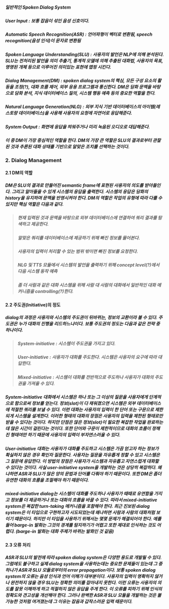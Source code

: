 ##### 일반적인 Spoken Dialog System
##### User Input : 보통 잡음이 섞인 음성 신호이다.
##### Automatic Speech Recognition(ASR) : 언어파형이 벡터로 변환됨, speech recognition(음성 인식)이 문자로 변환됨
##### Spoken Language Understanding(SLU) : 사용자의 발언은 NLP에 의해 분석된다. SLU는 전처리된 발언을 의미 추출기, 통계적 모델에 의해 추출된 대화법, 사용자의 목표, 명명된 개체 등으로 이루어진 의미있는 표현에 맵핑 시킨다.
##### Dialog Management(DM) : spoken dialog system의 핵심, 모든 구성 요소의 활동을 조정(?), 대화 흐름 제어, 외부 응용 프로그램과 통신한다. DM은 담화 문맥을 바탕으로 담화 분석, 지식 데이터베이스 질의, 시스템 행동 예측 등의 중요한 역할을 한다.
##### Natural Language Generation(NLG) : 외부 지식 기반 데이터베이스의 아이템(레스토랑 데이터베이스)을 사용해 사용자의 요청에 자연어로 응답해준다.
##### System Output : 화면에 응답을 띄워주거나 미리 녹음된 오디오로 대답해준다.

##### 이 중 DM이 가장 중심적인 역할을 한다. DM의 가장 큰 역할은 SLU의 결과로부터 관찰된 것과 추론된 대화 상태를 기반으로 알맞은 조치를 선택하는 것이다.

### 2. Dialog Management

#### 2.1 DM의 역할
##### DM은 SLU의 결과로 만들어진 semantic frame에 표현된 사용자의 의도를 받아들인다. 그리고 알아들을 수 있게 시스템의 응답을 출력한다. 시스템의 응답은 담화의 history을 유지하며 문맥을 반영시켜야 한다. DM의 역할은 작업의 유형에 따라 다를 수 있지만 핵심 역할은 다음과 같다.
> ##### 현재 입력된 것과 문맥을 바탕으로 외부 데이터베이스에 연결하여 쿼리 결과를 탐색하고 제공한다.
> ##### 알맞은 쿼리를 데이터베이스에 제공하기 위해 빠진 정보를 물어본다.
> ##### 사용자의 입력이 처리할 수 있는 범위 밖이면 빠진 정보를 요청한다.
> ##### NLG 및 TTS 모듈에서 시스템의 발언을 출력하기 위해 concept level(?)에서 다음 시스템 동작 예측
> ##### 좀 더 사람과 같은 대화 시스템을 위해 사람 대 사람의 대화에서 일반적인 대화 메커니즘을 controlling(?)한다. 

#### 2.2 주도권(Initiative)의 정도
##### dialog의 과정은 사용자와 시스템의 주도권이 뒤바뀌는, 정보의 교환이라 볼 수 있다. 주도권은 누가 대화의 진행을 리드하느냐이다. 보통 주도권의 정도는 다음과 같은 전략 중 하나이다.
> ##### System-initiative : 시스템이 주도권을 가지고 있다.
> ##### User-initiative : 사용자가 대화를 주도한다. 시스템은 사용자의 요구에 따라 대답한다.
> ##### Mixed-initiative : 시스템이 대화를 전반적으로 주도하나 사용자가 대화의 주도권을 가져올 수 있다.
##### System-initiative 대화에서 시스템은 하나 또는 그 이상의 질문을 사용자에게 단계적으로 함으로써 정보를 얻는다. 정보(slot)이 다 채워졌으면 시스템은 외부 데이터베이스에 적절한 쿼리를 보낼 수 있다. 이런 대화는 사용자의 입력이 한 단어 또는 구문으로 제한되게 시스템을 설계한다. 이러한 형태의 대화의 장점은 사용자의 입력을 제한된 형태로만 받을 수 있다는 것이다. 하지만 단점은 많은 정보(slot)이 필요한 복잡한 작업을 완료하는데 많은 시간이 걸린다는 것이다. 또한 단어와 구문이 제한적이므로 대화의 흐름이 정해진 형태여만 하기 때문에 사용자의 입력이 부자연스러울 수 있다.
##### User-initiative 대화는 사용자가 대화를 주도하고 시스템은 가끔 얻고자 하는 정보가 확실하지 않은 경우 확인차 질문한다. 사용자는 질문을 자유롭게 정할 수 있고 시스템은 그 질문에 응답한다. 이 방법의 장점은 사용자가 시스템과 자유롭고 자연스럽게 대화할 수 있다는 것이다. 사실 user-initiative system을 개발하는 것은 상당히 복잡하다. 왜냐하면 ASR과 SLU가 많은 양의 문법과 단어를 다뤄야 하기 때문이다. 또한 DM은 좀더 유연한 대화의 흐름을 조절해야 하기 때문이다.
##### mixed-initiative dialog는 시스템이 대화를 주도하나 사용자가 때때로 유연함을 가지고 정보를 더 제공하거나 또는 대화의 흐름을 바꿀 수 있다. 따라서 mixed-initiative system은 복잡한 turn-taking 메커니즘을 포함해야 한다. 최근 진보된 dialog system은 이 타입으로 구현하고자 시도되었는데 왜냐하면 사람과 사람의 대화처럼 보이기 떄문이다. 하지만 이 타입을 사용하기 위해서는 몇몇 문제가 해결되어야 한다. 예를들어 barge-in 발화는 그것의 경계를 탐지하기가 어렵고 또한 제대로 인식하는 것도 어렵다. (barge-in 발화는 대화 주제가 바뀌는 발화인 것 같음)

#### 2.3 오류 처리
##### ASR과 SLU의 발전에 따라 spoken dialog system은 다양한 용도로 개발될 수 있다. 그럼에도 불구하고 실제 dialog system을 사용하는데는 중요한 문제들이 있는데 그 중 하나가 ASR과 SLU 모듈로부터의 error propagation이다. 보통 spoken dialog system의 오류는 음성 인식과 언어 이해가 대부분이다. 사용자의 입력이 명확하지 않거나 완전하지 않을 경우 SLU는 정확한 의미를 잡아내지 못한다. 이런 오류는 사용자의 의도를 잘못 이해하게 하고 적절하지 않은 응답을 주게 한다. 이 오류를 피하기 위해 인식의 정확도와 견고성을 개선해야 한다. 그러나 완벽한 ASR과 SLU 모듈을 개발하는 것은 불가능한 것처럼 여겨졌는데 그 이유는 잡음과 갑작스러운 입력 때문이다.